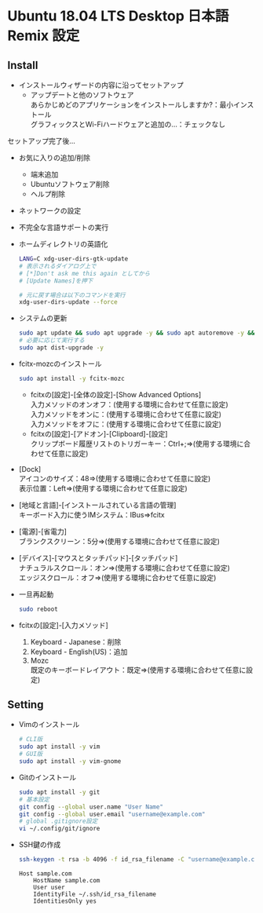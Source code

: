 # Ubuntu 18.04 LTS Desktop 日本語 Remix 設定

## Install

- インストールウィザードの内容に沿ってセットアップ
  - アップデートと他のソフトウェア  
    あらかじめどのアプリケーションをインストールしますか?：最小インストール  
    グラフィックスとWi-Fiハードウェアと追加の…：チェックなし

セットアップ完了後...

- お気に入りの追加/削除
  - 端末追加
  - Ubuntuソフトウェア削除
  - ヘルプ削除
- ネットワークの設定
- 不完全な言語サポートの実行
- ホームディレクトリの英語化

  ```sh
  LANG=C xdg-user-dirs-gtk-update
  # 表示されるダイアログ上で
  # [*]Don't ask me this again としてから
  # [Update Names]を押下

  # 元に戻す場合は以下のコマンドを実行
  xdg-user-dirs-update --force
  ```

- システムの更新

  ```sh
  sudo apt update && sudo apt upgrade -y && sudo apt autoremove -y && sudo apt autoclean -y
  # 必要に応じて実行する
  sudo apt dist-upgrade -y
  ```

- fcitx-mozcのインストール

  ```sh
  sudo apt install -y fcitx-mozc
  ```

  - fcitxの[設定]-[全体の設定]-[Show Advanced Options]  
    入力メソッドのオンオフ：(使用する環境に合わせて任意に設定)  
    入力メソッドをオンに：(使用する環境に合わせて任意に設定)  
    入力メソッドをオフに：(使用する環境に合わせて任意に設定)
  - fcitxの[設定]-[アドオン]-[Clipboard]-[設定]  
    クリップボード履歴リストのトリガーキー：Ctrl+;⇒(使用する環境に合わせて任意に設定)

- [Dock]  
  アイコンのサイズ：48⇒(使用する環境に合わせて任意に設定)  
  表示位置：Left⇒(使用する環境に合わせて任意に設定)
- [地域と言語]-[インストールされている言語の管理]  
  キーボード入力に使うIMシステム：IBus⇒fcitx
- [電源]-[省電力]  
  ブランクスクリーン：5分⇒(使用する環境に合わせて任意に設定)
- [デバイス]-[マウスとタッチパッド]-[タッチパッド]  
  ナチュラルスクロール：オン⇒(使用する環境に合わせて任意に設定)  
  エッジスクロール：オフ⇒(使用する環境に合わせて任意に設定)

- 一旦再起動

  ```sh
  sudo reboot
  ```

- fcitxの[設定]-[入力メソッド]
  1. Keyboard - Japanese：削除
  2. Keyboard - English(US)：追加
  3. Mozc  
     既定のキーボードレイアウト：既定⇒(使用する環境に合わせて任意に設定)

## Setting

- Vimのインストール

  ```sh
  # CLI版
  sudo apt install -y vim
  # GUI版
  sudo apt install -y vim-gnome
  ```

- Gitのインストール

  ```sh
  sudo apt install -y git
  # 基本設定
  git config --global user.name "User Name"
  git config --global user.email "username@example.com"
  # global .gitignore設定
  vi ~/.config/git/ignore
  ```

- SSH鍵の作成

  ```sh
  ssh-keygen -t rsa -b 4096 -f id_rsa_filename -C "username@example.com"
  ```

  ```config:~/.ssh/config
  Host sample.com
      HostName sample.com
      User user
      IdentityFile ~/.ssh/id_rsa_filename
      IdentitiesOnly yes
  ```